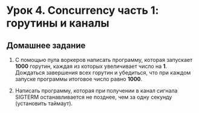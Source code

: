 # Урок 4. Concurrency часть 1: горутины и каналы

## Домашнее задание

1. С помощью пула воркеров написать программу, которая запускает **1000** горутин, каждая из которых увеличивает число на **1**. Дождаться завершения всех горутин и убедиться, что при каждом запуске программы итоговое число равно **1000**.

2. Написать программу, которая при получении в канал сигнала SIGTERM останавливается не позднее, чем за одну секунду (установить таймаут).
